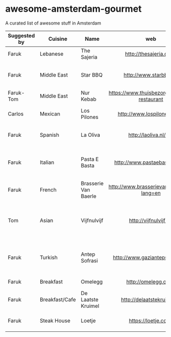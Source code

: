 # awesome-amsterdam-gourmet
A curated list of awesome stuff in Amsterdam

| Suggested by  | Cuisine  | Name          | web                    | address          | Suggestion                 | 
| ------------- | -------  | ------------- |:----------------------:| ------------- | -----------------------------:|
| Faruk         | Lebanese | The Sajeria   | http://thesajeria.com/ | Wijde Heisteeg 1, Amsterdam | Try zaatar and hallumi  |
| Faruk         | Middle East | Star BBQ   | http://www.starbbq.nl/| Javastraat 28, Amsterdam | Irakese kabab (Adana kebab)  |
| Faruk-Tom     | Middle East | Nur Kebab   | https://www.thuisbezorgd.nl/nour-restaurant | Javastraat 109, Amsterdam | |
| Carlos | Mexican | Los Pilones  | http://www.lospilones.com/ | Kerkstraat 59/63 109, Amsterdam | |
| Faruk | Spanish | La Oliva  | http://laoliva.nl/en/ | Egelantiersstraat 122-124, Amsterdam | |
| Faruk | Italian | Pasta E Basta  | http://www.pastaebasta.nl/en/| Nieuwe Spiegelstraat 8, Amsterdam | Awesome music experience and buffet menu :P|
| Faruk | French | Brasserie Van Baerle  | http://www.brasserievanbaerle.nl/?lang=en | Van Baerlestraat 158, Amsterdam | Rib eye! |
| Tom | Asian | Vijfnulvijf  | http://vijfnulvijf.nl/ | Insulindeweg 505 | Asian streetfood; try pork belly bun and duck sushi! |
| Faruk | Turkish | Antep Sofrasi | http://www.gaziantepsofrasi.nl/ | Borneostraat 92| Icli kofte, Kusleme, Ali Nazik, Patlican kebabi |
| Faruk | Breakfast | Omelegg | http://omelegg.com/ | Ferdinand Bolstraat 143 | |
| Faruk | Breakfast/Cafe | De Laatste Kruimel | http://delaatstekruimel.nl | Langebrugsteeg 4 |  Yummy Quiches! |
| Faruk | Steak House | Loetje | https://loetje.com/ | Several places. Check the website |  Of course Steak |



